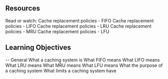 ## Resources
Read or watch:
Cache replacement policies - FIFO
Cache replacement policies - LIFO
Cache replacement policies - LRU
Cache replacement policies - MRU
Cache replacement policies - LFU


## Learning Objectives
-- General
What a caching system is
What FIFO means
What LIFO means
What LRU means
What MRU means
What LFU means
What the purpose of a caching system
What limits a caching system have